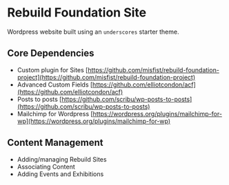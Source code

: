 Rebuild Foundation Site
===

Wordpress website built using an `underscores` starter theme.

Core Dependencies
---------------
* Custom plugin for Sites [https://github.com/misfist/rebuild-foundation-project](https://github.com/misfist/rebuild-foundation-project)
* Advanced Custom Fields [https://github.com/elliotcondon/acf](https://github.com/elliotcondon/acf)
* Posts to posts [https://github.com/scribu/wp-posts-to-posts](https://github.com/scribu/wp-posts-to-posts)
* Mailchimp for Wordpress [https://wordpress.org/plugins/mailchimp-for-wp](https://wordpress.org/plugins/mailchimp-for-wp)


Content Management
---------------
* Adding/managing Rebuild Sites
* Associating Content
* Adding Events and Exhibitions